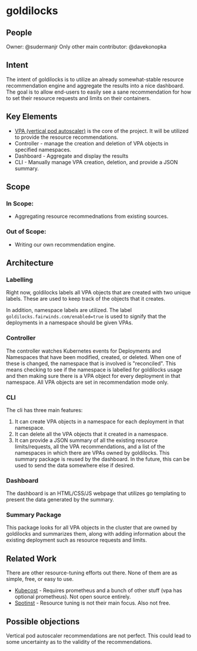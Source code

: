 # goldilocks

## People

Owner: @sudermanjr
Only other main contributor: @davekonopka

## Intent

The intent of goldilocks is to utilize an already somewhat-stable resource recommendation engine and aggregate the results into a nice dashboard. The goal is to allow end-users to easily see a sane recommendation for how to set their resource requests and limits on their containers.

## Key Elements

* [VPA (vertical pod autoscaler)](https://github.com/kubernetes/autoscaler/tree/master/vertical-pod-autoscaler) is the core of the project. It will be utilized to provide the resource recommendations.
* Controller - manage the creation and deletion of VPA objects in specified namespaces.
* Dashboard - Aggregate and display the results
* CLI - Manually manage VPA creation, deletion, and provide a JSON summary.


## Scope
### In Scope:

* Aggregating resource recommednations from existing sources.

### Out of Scope:

* Writing our own recommendation engine.

## Architecture

### Labelling

Right now, goldilocks labels all VPA objects that are created with two unique labels. These are used to keep track of the objects that it creates.

In addition, namespace labels are utilized. The label `goldilocks.fairwinds.com/enabled=true` is used to signify that the deployments in a namespace should be given VPAs.

### Controller

The controller watches Kubernetes events for Deployments and Namespaces that have been modified, created, or deleted. When one of these is changed, the namespace that is involved is "reconciled".  This means checking to see if the namespace is labelled for goldilocks usage and then making sure there is a VPA object for every deployment in that namespace. All VPA objects are set in recommendation mode only.

### CLI

The cli has three main features:

1. It can create VPA objects in a namespace for each deployment in that namespace.
1. It can delete all the VPA objects that it created in a namespace.
1. It can provide a JSON summary of all the existing resource limits/requests, all the VPA recommendations, and a list of the namespaces in which there are VPAs owned by goldilocks. This summary package is reused by the dashboard. In the future, this can be used to send the data somewhere else if desired.

### Dashboard

The dashboard is an HTML/CSS/JS webpage that utilizes go templating to present the data generated by the summary.

### Summary Package

This package looks for all VPA objects in the cluster that are owned by goldilocks and summarizes them, along with adding information about the existing deployment such as resource requests and limits.

## Related Work

There are other resource-tuning efforts out there. None of them are as simple, free, or easy to use.

* [Kubecost](https://kubecost.com/) - Requires prometheus and a bunch of other stuff (vpa has optional prometheus). Not open source entirely.
* [Spotinst](https://spotinst.com/) - Resource tuning is not their main focus. Also not free.

## Possible objections

Vertical pod autoscaler recommendations are not perfect. This could lead to some uncertainty as to the validity of the recommendations.
